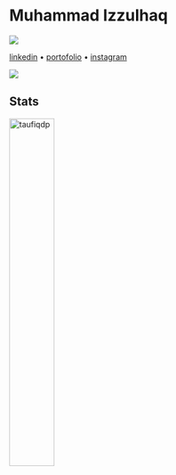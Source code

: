 # Muhammad Izzulhaq
![](https://komarev.com/ghpvc/?username=izulhq&style=for-the-badge)

[linkedin](https://www.linkedin.com/in/izulhq/) • [portofolio](https://izulhq.me) • [instagram](https://instagram.com/izulhq/)
  
<img src="[![image]](https://i.pinimg.com/originals/c2/fb/bd/c2fbbda2392e36fb557c3003d1605858.jpg)">



## Stats

<p align="left" width="100%">
  <img width="40%" src="https://github-readme-stats.vercel.app/api/top-langs/?username=izulhq&layout=compact&theme=dracula" alt="taufiqdp" />
</p>


</samp>
